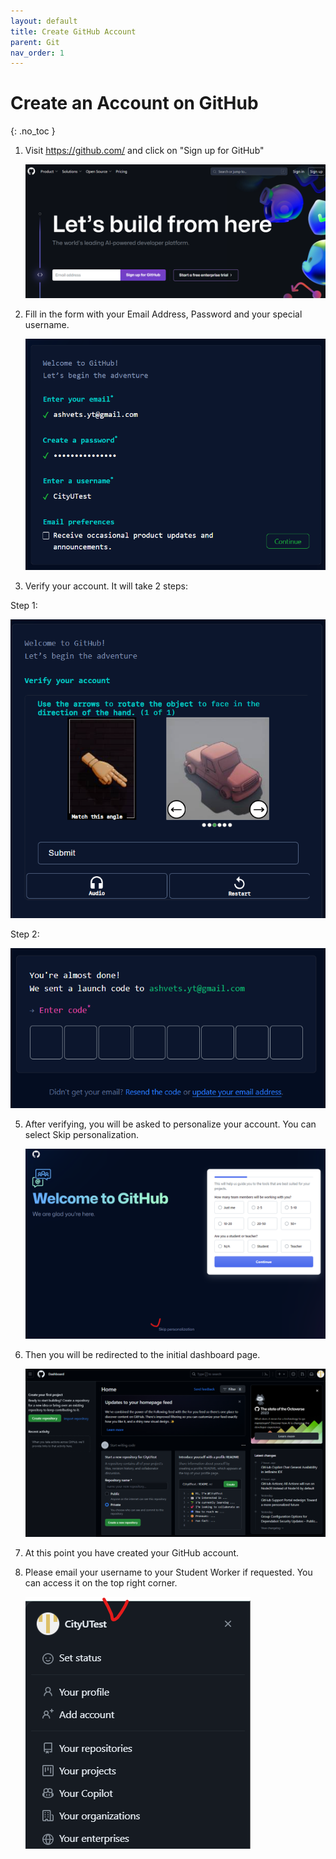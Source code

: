 ```yaml
---
layout: default
title: Create GitHub Account
parent: Git
nav_order: 1
---
```


# Create an Account on GitHub
{: .no_toc }

 1. Visit <https://github.com/> and click on "Sign up for GitHub"

    ![github_homepage](/assets/images/git/github_account/github_homepage.png)

 2. Fill in the form with your Email Address, Password and your special username.

    ![registration_process](/assets/images/git/github_account/registration_process.png)
    
 4. Verify your account. It will take 2 steps:
    
   Step 1:
   
   ![registration_process_step2](/assets/images/git/github_account/registration_process_step2.png)
    
   Step 2:
   
   ![registration_process_step3](/assets/images/git/github_account/registration_process_step3.png)

 5. After verifying, you will be asked to personalize your account. You can select Skip personalization.
    
    ![github_welcome_page](/assets/images/git/github_account/github_welcome_page.png)

 7. Then you will be redirected to the initial dashboard page.

    ![initial_dashboard_page](/assets/images/git/github_account/initial_dashboard_page.png)

 8. At this point you have created your GitHub account.

 9. Please email your username to your Student Worker if requested. You can access it on the top right corner.
    
    ![account_dropdown_box](/assets/images/git/github_account/account_dropdown_box.png)
